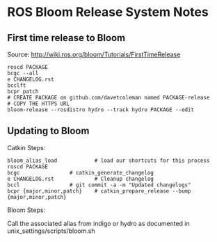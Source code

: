 # ROS Bloom Release System Notes

## First time release to Bloom

Source: http://wiki.ros.org/bloom/Tutorials/FirstTimeRelease

```
roscd PACKAGE
bcgc --all  
e CHANGELOG.rst
bcclft
bcpr patch
# CREATE PACKAGE on github.com/davetcoleman named PACKAGE-release
# COPY THE HTTPS URL
bloom-release --rosdistro hydro --track hydro PACKAGE --edit
```


## Updating to Bloom

Catkin Steps:
```
bloom_alias_load            # load our shortcuts for this process
roscd PACKAGE
bcgc			    # catkin_generate_changelog
e CHANGELOG.rst             # Cleanup changelog
bccl			    # git commit -a -m "Updated changelogs"
bcpr {major,minor,patch}    # catkin_prepare_release --bump {major,minor,patch}
```

Bloom Steps:

Call the associated alias from indigo or hydro as documented in unix_settings/scripts/bloom.sh